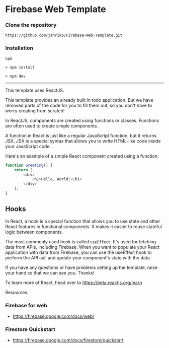 # Firebase Web Template

### Clone the repository

`https://github.com/jahriko/Firebase-Web-Template.git`

### Installation

`npm`

```
> npm install

> npm dev
```

---


This template uses ReactJS.

This template provides an already built in todo application. But we have removed parts of the code for you to fill them out, so you don't have to worry creating from scratch!

In ReactJS, components are created using functions or classes. Functions are often used to create simple components.

A function in React is just like a regular JavaScript function, but it returns JSX. JSX is a special syntax that allows you to write HTML-like code inside your JavaScript code.

Here's an example of a simple React component created using a function:

```js
function Greeting() {
	return (
		<div>
			<h1>Hello, World!</h1>
		</div>
	);
}
```

## Hooks

In React, a hook is a special function that allows you to use state and other React features in functional components. It makes it easier to reuse stateful logic between components.

The most commonly used hook is called `useEffect`. It's used for fetching data from APIs, including Firebase. When you want to populate your React application with data from Firebase, you can use the useEffect hook to perform the API call and update your component's state with the data.

If you have any questions or have problems setting up the template, raise your hand so that we can see you. Thanks!

To learn more of React, head over to https://beta.reactjs.org/learn

Resources:

### Firebase for web

- https://firebase.google.com/docs/web/

### Firestore Quickstart

- https://firebase.google.com/docs/firestore/quickstart
